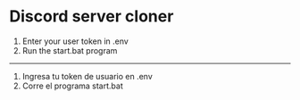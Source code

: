 # Discord server cloner

1. Enter your user token in .env
2. Run the start.bat program
---
1. Ingresa tu token de usuario en .env
2. Corre el programa start.bat
